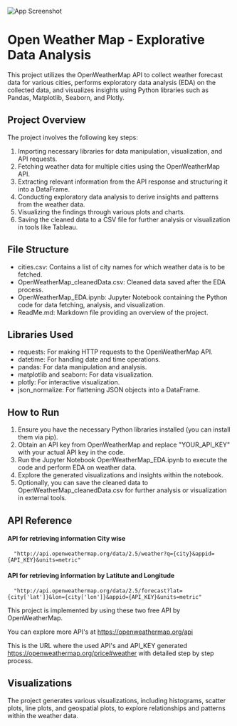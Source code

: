 
![App Screenshot](https://www.dataiku.com/wp-content/uploads/2020/04/OpenWeather.png)

# Open Weather Map - Explorative Data Analysis

This project utilizes the OpenWeatherMap API to collect weather forecast data for various cities, performs exploratory data analysis (EDA) on the collected data, and visualizes insights using Python libraries such as Pandas, Matplotlib, Seaborn, and Plotly.


## Project Overview

The project involves the following key steps:

1. Importing necessary libraries for data manipulation, visualization, and API requests.
2. Fetching weather data for multiple cities using the OpenWeatherMap API.
3. Extracting relevant information from the API response and structuring it into a DataFrame.
4. Conducting exploratory data analysis to derive insights and patterns from the weather data.
5. Visualizing the findings through various plots and charts.
6. Saving the cleaned data to a CSV file for further analysis or visualization in tools like Tableau.
## File Structure

* cities.csv: Contains a list of city names for which weather data is to be fetched.
* OpenWeatherMap_cleanedData.csv: Cleaned data saved after the EDA process.
* OpenWeatherMap_EDA.ipynb: Jupyter Notebook containing the Python code for data fetching, analysis, and visualization.
* ReadMe.md: Markdown file providing an overview of the project.

## Libraries Used

- requests: For making HTTP requests to the OpenWeatherMap API.
- datetime: For handling date and time operations.
- pandas: For data manipulation and analysis.
- matplotlib and seaborn: For data visualization.
- plotly: For interactive visualization.
- json_normalize: For flattening JSON objects into a DataFrame.

## How to Run

1. Ensure you have the necessary Python libraries installed (you can install them via pip).
2. Obtain an API key from OpenWeatherMap and replace "YOUR_API_KEY" with your actual API key in the code.
3. Run the Jupyter Notebook OpenWeatherMap_EDA.ipynb to execute the code and perform EDA on weather data.
4. Explore the generated visualizations and insights within the notebook.
5. Optionally, you can save the cleaned data to OpenWeatherMap_cleanedData.csv for further analysis or visualization in external tools.
## API Reference

#### API for retrieving information City wise

```http
  "http://api.openweathermap.org/data/2.5/weather?q={city}&appid={API_KEY}&units=metric"
```
#### API for retrieving information by Latitute and Longitude

```http
  "http://api.openweathermap.org/data/2.5/forecast?lat={city['lat']}&lon={city['lon']}&appid={API_KEY}&units=metric"
```

This project is implemented by using these two free API by OpenWeatherMap. 

You can explore more API's at https://openweathermap.org/api 

This is the URL where the used API's and API_KEY generated https://openweathermap.org/price#weather with detailed step by step process.

## Visualizations

The project generates various visualizations, including histograms, scatter plots, line plots, and geospatial plots, to explore relationships and patterns within the weather data.


